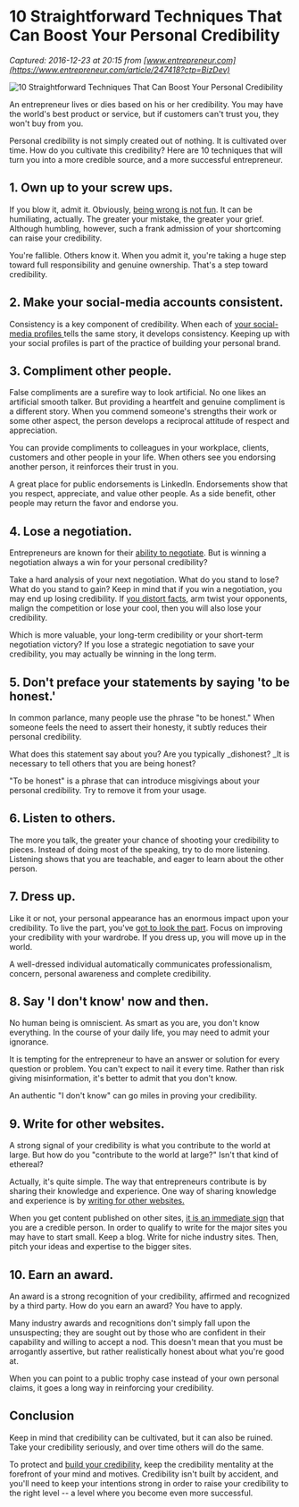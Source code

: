 # 10 Straightforward Techniques That Can Boost Your Personal Credibility

_Captured: 2016-12-23 at 20:15 from [www.entrepreneur.com](https://www.entrepreneur.com/article/247418?ctp=BizDev)_

![10 Straightforward Techniques That Can Boost Your Personal Credibility](https://assets.entrepreneur.com/content/16x9/822/20150217151803-trustworthy-confidence-trust.jpeg)

An entrepreneur lives or dies based on his or her credibility. You may have the world's best product or service, but if customers can't trust you, they won't buy from you.

Personal credibility is not simply created out of nothing. It is cultivated over time. How do you cultivate this credibility? Here are 10 techniques that will turn you into a more credible source, and a more successful entrepreneur.

## 1\. Own up to your screw ups.

If you blow it, admit it. Obviously, [being wrong is not fun](https://www.entrepreneur.com/article/244405). It can be humiliating, actually. The greater your mistake, the greater your grief. Although humbling, however, such a frank admission of your shortcoming can raise your credibility.

You're fallible. Others know it. When you admit it, you're taking a huge step toward full responsibility and genuine ownership. That's a step toward credibility.

## 2\. Make your social-media accounts consistent.

Consistency is a key component of credibility. When each of [your social-media profiles ](https://blog.kissmetrics.com/social-media-can-destroy/)tells the same story, it develops consistency. Keeping up with your social profiles is part of the practice of building your personal brand.

## 3\. Compliment other people.

False compliments are a surefire way to look artificial. No one likes an artificial smooth talker. But providing a heartfelt and genuine compliment is a different story. When you commend someone's strengths their work or some other aspect, the person develops a reciprocal attitude of respect and appreciation.

You can provide compliments to colleagues in your workplace, clients, customers and other people in your life. When others see you endorsing another person, it reinforces their trust in you.

A great place for public endorsements is LinkedIn. Endorsements show that you respect, appreciate, and value other people. As a side benefit, other people may return the favor and endorse you.

## 4\. Lose a negotiation.

Entrepreneurs are known for their [ability to negotiate](http://www.quicksprout.com/2012/02/02/a-step-by-step-guide-to-winning-almost-every-single-negotiation/). But is winning a negotiation always a win for your personal credibility?

Take a hard analysis of your next negotiation. What do you stand to lose? What do you stand to gain? Keep in mind that if you win a negotiation, you may end up losing credibility. If [you distort facts](http://neilpatel.com/2015/04/14/17-seo-myths-that-you-should-never-follow/), arm twist your opponents, malign the competition or lose your cool, then you will also lose your credibility.

Which is more valuable, your long-term credibility or your short-term negotiation victory? If you lose a strategic negotiation to save your credibility, you may actually be winning in the long term.

## 5\. Don't preface your statements by saying 'to be honest.'

In common parlance, many people use the phrase "to be honest." When someone feels the need to assert their honesty, it subtly reduces their personal credibility.

What does this statement say about you? Are you typically _dishonest? _It is necessary to tell others that you are being honest?

"To be honest" is a phrase that can introduce misgivings about your personal credibility. Try to remove it from your usage.

## 6\. Listen to others.

The more you talk, the greater your chance of shooting your credibility to pieces. Instead of doing most of the speaking, try to do more listening. Listening shows that you are teachable, and eager to learn about the other person.

## 7\. Dress up.

Like it or not, your personal appearance has an enormous impact upon your credibility. To live the part, you've [got to look the part](http://www.forbes.com/sites/85broads/2011/04/13/dressing-the-part-job-personal-branding/). Focus on improving your credibility with your wardrobe. If you dress up, you will move up in the world.

A well-dressed individual automatically communicates professionalism, concern, personal awareness and complete credibility.

## 8\. Say 'I don't know' now and then.

No human being is omniscient. As smart as you are, you don't know everything. In the course of your daily life, you may need to admit your ignorance.

It is tempting for the entrepreneur to have an answer or solution for every question or problem. You can't expect to nail it every time. Rather than risk giving misinformation, it's better to admit that you don't know.

An authentic "I don't know" can go miles in proving your credibility.

## 9\. Write for other websites.

A strong signal of your credibility is what you contribute to the world at large. But how do you "contribute to the world at large?" Isn't that kind of ethereal?

Actually, it's quite simple. The way that entrepreneurs contribute is by sharing their knowledge and experience. One way of sharing knowledge and experience is by [writing for other websites.](http://www.quicksprout.com/2015/04/13/7-lessons-learned-by-publishing-300-guest-posts/)

When you get content published on other sites, [it is an immediate sign](http://www.forbes.com/sites/johnhall/2013/02/13/whats-your-credibility-score/) that you are a credible person. In order to qualify to write for the major sites you may have to start small. Keep a blog. Write for niche industry sites. Then, pitch your ideas and expertise to the bigger sites.

## 10\. Earn an award.

An award is a strong recognition of your credibility, affirmed and recognized by a third party. How do you earn an award? You have to apply.

Many industry awards and recognitions don't simply fall upon the unsuspecting; they are sought out by those who are confident in their capability and willing to accept a nod. This doesn't mean that you must be arrogantly assertive, but rather realistically honest about what you're good at.

When you can point to a public trophy case instead of your own personal claims, it goes a long way in reinforcing your credibility.

## Conclusion

Keep in mind that credibility can be cultivated, but it can also be ruined. Take your credibility seriously, and over time others will do the same.

To protect and [build your ](https://www.entrepreneur.com/article/236525)[credibility](http://www.google.com/url?q=http%3A%2F%2Fwww.entrepreneur.com%2Farticle%2F236525&sa=D&sntz=1&usg=AFQjCNHWA-AQQXm1QQ1uYkwBTtNjtT6TJw), keep the credibility mentality at the forefront of your mind and motives. Credibility isn't built by accident, and you'll need to keep your intentions strong in order to raise your credibility to the right level -- a level where you become even more successful.
